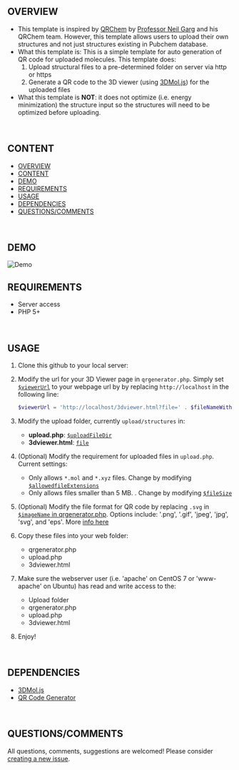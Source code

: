 ## OVERVIEW

- This template is inspired by [QRChem](https://qrchem.net) by [Professor Neil Garg](https://garg.chem.ucla.edu/) and his QRChem team. However, this template allows users to upload their own structures and not just structures existing in Pubchem database.
- What this template is: This is a simple template for auto generation of QR code for uploaded molecules. This template does:
  1. Upload structural files to a pre-determined folder on server via http or https
  2. Generate a QR code to the 3D viewer (using [3DMol.js](http://3dmol.csb.pitt.edu/)) for the uploaded files
- What this template is **NOT**: it does not optimize (i.e. energy minimization) the structure input so the structures will need to be optimized before uploading.
<br/>

## CONTENT

- [OVERVIEW](#overview)
- [CONTENT](#content)
- [DEMO](#demo)
- [REQUIREMENTS](#requirements)
- [USAGE](#usage)
- [DEPENDENCIES](#dependencies)
- [QUESTIONS/COMMENTS](#questionscomments)
<br/>

## DEMO

![Demo](docs/demo.gif)
<br/>

## REQUIREMENTS

- Server access
- PHP 5+
<br/>

## USAGE

1. Clone this github to your local server:
2. Modify the url for your 3D Viewer page in `qrgenerator.php`. Simply set [`$viewerUrl`](qrgenerator.php#L78) to your webpage url by by replacing `http://localhost` in the following line:

   ```php
   $viewerUrl = 'http://localhost/3dviewer.html?file=' . $fileNameWithoutExtension;
   ```

3. Modify the upload folder, currently `upload/structures` in:
   - **upload.php**: [`$uploadFileDir`](upload.php#L34)
   - **3dviewer.html**: [`file`](3dviewer.html#L49)

4. (Optional) Modify the requirement for uploaded files in `upload.php`. Current settings:
   - Only allows `*.mol` and `*.xyz` files. Change by modifying [`$allowedfileExtensions`](upload.php#L25)
   - Only allows files smaller than 5 MB. . Change by modifying [`$fileSize`](upload.php#L27)

5. (Optional) Modify the file format for QR code by replacing `.svg` in [`$imageName` in qrgenerator.php](qrgenerator.php#L85). Options include: '.png', '.gif', 'jpeg', 'jpg', 'svg', and 'eps'. More [info here](http://goqr.me/api/doc/create-qr-code/#param_format)
   
6. Copy these files into your web folder:
   - qrgenerator.php
   - upload.php
   - 3dviewer.html

7. Make sure the webserver user (i.e. 'apache' on CentOS 7 or 'www-apache' on Ubuntu) has read and write access to the:
   - Upload folder
   - qrgenerator.php
   - upload.php
   - 3dviewer.html
  
8. Enjoy!
<br/>


## DEPENDENCIES

- [3DMol.js](http://3dmol.csb.pitt.edu/)
- [QR Code Generator](http://goqr.me/)
<br/>


## QUESTIONS/COMMENTS

All questions, comments, suggestions are welcomed! Please consider [creating a new issue](https://github.com/khoivan88/qr-generator-3dview/issues/new).
